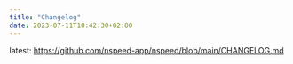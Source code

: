 ```yaml
---
title: "Changelog"
date: 2023-07-11T10:42:30+02:00
---
```


latest: https://github.com/nspeed-app/nspeed/blob/main/CHANGELOG.md

